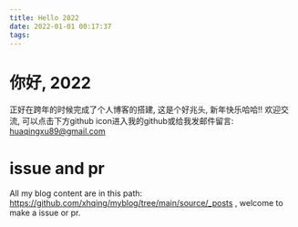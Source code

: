 ```yaml
---
title: Hello 2022
date: 2022-01-01 00:17:37
tags:
---
```

# 你好, 2022
正好在跨年的时候完成了个人博客的搭建, 这是个好兆头, 新年快乐哈哈!! 欢迎交流, 可以点击下方github icon进入我的github或给我发邮件留言: huaqingxu89@gmail.com

# issue and pr
All my blog content are in this path: https://github.com/xhqing/myblog/tree/main/source/_posts , welcome to make a issue or pr.

